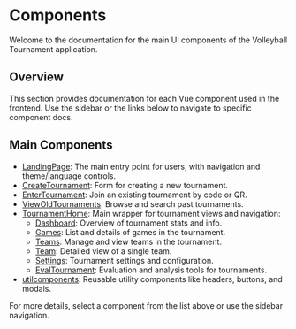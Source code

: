 # Components

Welcome to the documentation for the main UI components of the Volleyball Tournament application.

## Overview

This section provides documentation for each Vue component used in the frontend. Use the sidebar or the links below to navigate to specific component docs.

## Main Components

- [LandingPage](./LandingPage.md): The main entry point for users, with navigation and theme/language controls.
- [CreateTournament](./CreateTournament.md): Form for creating a new tournament.
- [EnterTournament](./EnterTournament.md): Join an existing tournament by code or QR.
- [ViewOldTournaments](./ViewOldTournaments.md): Browse and search past tournaments.
- [TournamentHome](./TournamentHome.md): Main wrapper for tournament views and navigation:	
	- [Dashboard](./tournamentViews/Dashboard.md): Overview of tournament	stats and info.
	- [Games](./tournamentViews/Games.md): List and details of games in the	tournament.
	- [Teams](./tournamentViews/Teams.md): Manage and view teams in the	tournament.
	- [Team](./tournamentViews/Team.md): Detailed view of a single team.
	- [Settings](./tournamentViews/Settings.md): Tournament settings and	configuration.
	- [EvalTournament](./tournamentViews/EvalTournament.md): Evaluation and	analysis tools for tournaments.
- [utilcomponents](./utilcomponents/index.md): Reusable utility components like headers, buttons, and modals.


For more details, select a component from the list above or use the sidebar navigation.
